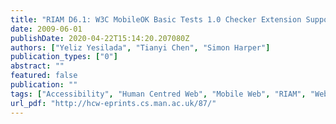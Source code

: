 ```yaml
---
title: "RIAM D6.1: W3C MobileOK Basic Tests 1.0 Checker Extension Supporting file URI Scheme"
date: 2009-06-01
publishDate: 2020-04-22T15:14:20.207080Z
authors: ["Yeliz Yesilada", "Tianyi Chen", "Simon Harper"]
publication_types: ["0"]
abstract: ""
featured: false
publication: ""
tags: ["Accessibility", "Human Centred Web", "Mobile Web", "RIAM", "Web Accessibility"]
url_pdf: "http://hcw-eprints.cs.man.ac.uk/87/"
---
```


